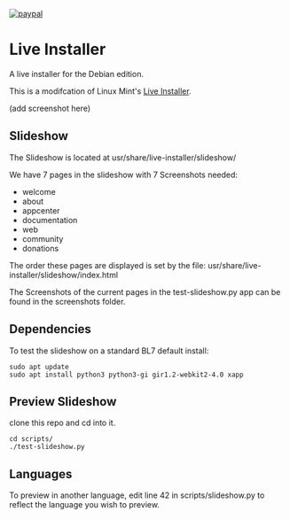 [![paypal](https://www.paypalobjects.com/en_US/i/btn/btn_donate_SM.gif)](https://www.paypal.com/paypalme/rbtylee)

# Live Installer

A live installer for the Debian edition. 

This is a modifcation of Linux Mint's [Live Installer](https://github.com/linuxmint/live-installer).

(add screenshot here)

## Slideshow
The Slideshow is located at usr/share/live-installer/slideshow/

We have 7 pages in the slideshow with 7 Screenshots needed:

- welcome
- about
- appcenter
- documentation
- web
- community
- donations

The order these pages are displayed is set by the file: usr/share/live-installer/slideshow/index.html

The Screenshots of the current pages in the test-slideshow.py app can be found in the screenshots folder.

## Dependencies

To test the slideshow on a standard BL7 default install:

```
sudo apt update
sudo apt install python3 python3-gi gir1.2-webkit2-4.0 xapp
```
## Preview Slideshow

 clone this repo and cd into it.
 
 ```
 cd scripts/
 ./test-slideshow.py
 
 ```
## Languages

To preview in another language, edit line 42 in scripts/slideshow.py to reflect the language you wish to preview.
